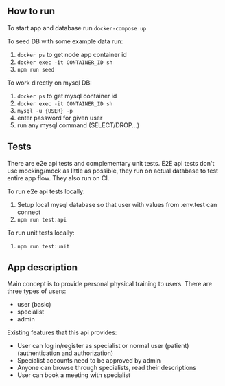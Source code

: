 ## How to run

To start app and database run `docker-compose up`

To seed DB with some example data run:
1. `docker ps` to get node app container id
2. `docker exec -it CONTAINER_ID sh`
3. `npm run seed`

To work directly on mysql DB:
1. `docker ps` to get mysql container id
2. `docker exec -it CONTAINER_ID sh`
3. `mysql -u {USER} -p`
4. enter password for given user
4. run any mysql command (SELECT/DROP...)

## Tests

There are e2e api tests and complementary unit tests. E2E api tests don't use mocking/mock as little as possible, they run on actual database to test entire app flow. They also run on CI.

To run e2e api tests locally:
1. Setup local mysql database so that user with values from .env.test can connect
2. `npm run test:api`

To run unit tests locally:
1. `npm run test:unit`

## App description

Main concept is to provide personal physical training to users. There are three types of users:
- user (basic)
- specialist
- admin

Existing features that this api provides:
- User can log in/register as specialist or normal user (patient) (authentication and authorization)
- Specialist accounts need to be approved by admin
- Anyone can browse through specialists, read their descriptions
- User can book a meeting with specialist

